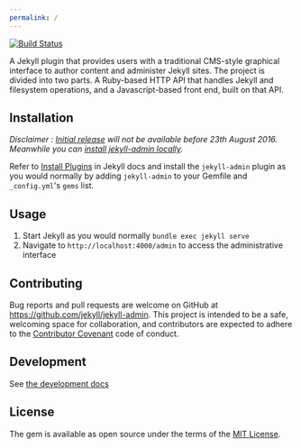 ```yaml
---
permalink: /
---
```


[![Build Status](https://travis-ci.org/jekyll/jekyll-admin.svg?branch=master)](https://travis-ci.org/jekyll/jekyll-admin)

A Jekyll plugin that provides users with a traditional CMS-style graphical interface to author content and administer Jekyll sites. The project is divided into two parts. A Ruby-based HTTP API that handles Jekyll and filesystem operations, and a Javascript-based front end, built on that API.

## Installation

*Disclaimer : [Initial release](https://github.com/jekyll/jekyll-admin/milestone/1) will not be available before 23th August 2016. Meanwhile you can [install jekyll-admin locally](https://github.com/jekyll/jekyll-admin/blob/master/docs/development.md#to-install-locally).*

Refer to [Install Plugins](https://jekyllrb.com/docs/plugins/#installing-a-plugin) in Jekyll docs and install the `jekyll-admin` plugin as you would normally by adding `jekyll-admin` to your Gemfile and `_config.yml`'s `gems` list.

## Usage

1. Start Jekyll as you would normally `bundle exec jekyll serve`
2. Navigate to `http://localhost:4000/admin` to access the administrative interface

## Contributing

Bug reports and pull requests are welcome on GitHub at https://github.com/jekyll/jekyll-admin. This project is intended to be a safe, welcoming space for collaboration, and contributors are expected to adhere to the [Contributor Covenant](http://contributor-covenant.org) code of conduct.

## Development

See [the development docs](/docs)

## License

The gem is available as open source under the terms of the [MIT License](http://opensource.org/licenses/MIT).
